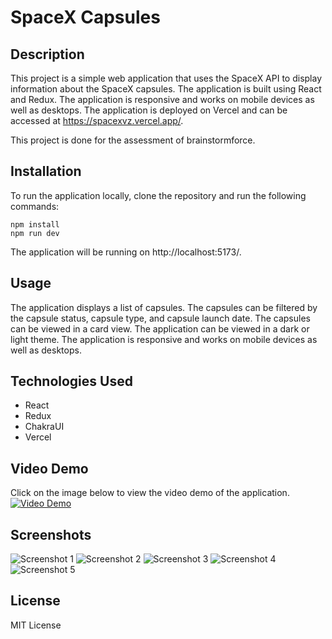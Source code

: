 # SpaceX Capsules
## Description
This project is a simple web application that uses the SpaceX API to display information about the SpaceX capsules. The application is built using React and Redux. The application is responsive and works on mobile devices as well as desktops. The application is deployed on Vercel and can be accessed at https://spacexvz.vercel.app/.

This project is done for the assessment of brainstormforce.

## Installation
To run the application locally, clone the repository and run the following commands:
```
npm install
npm run dev
```
The application will be running on http://localhost:5173/.

## Usage
The application displays a list of capsules. The capsules can be filtered by the capsule status, capsule type, and capsule launch date. The capsules can be viewed in a card view.  The application can be viewed in a dark or light theme. The application is responsive and works on mobile devices as well as desktops.

## Technologies Used
* React
* Redux
* ChakraUI
* Vercel
## Video Demo
Click on the image below to view the video demo of the application.
[![Video Demo](https://img.youtube.com/vi/JHLob7H18So.jpg)](https://www.youtube.com/watch?v=JHLob7H18So)

## Screenshots
![Screenshot 1](./assets/image.png "HomePage Dark Theme")
![Screenshot 2](./assets/image_2.png "HomePage Light Theme")
![Screenshot 3](./assets/image_3.png "Capsule Details")
![Screenshot 4](./assets/image_4.png "HomePage Mobile View")
![Screenshot 5](./assets/image_5.png "Capsules Mobile View")

## License
MIT License




